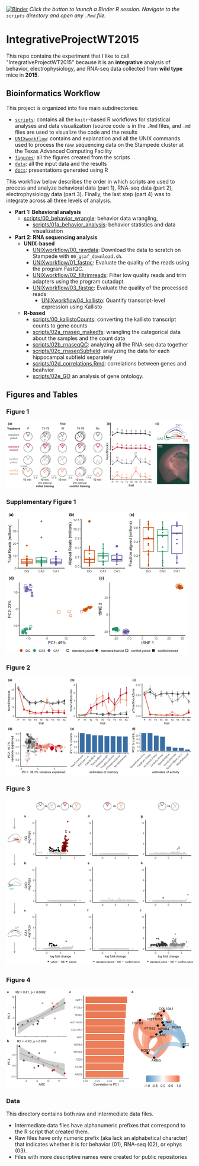 [![Binder](http://mybinder.org/badge.svg)](https://mybinder.org/v2/gh/raynamharris/IntegrativeProjectWT2015/master)
*Click the button to launch a Binder R session. Navigate to the
`scripts` directory and open any `.Rmd` file.*

# IntegrativeProjectWT2015

This repo contains the experiment that I like to call "IntegrativeProjectWT2015" because it is an **integrative** analysis of behavior, electrophysiology, and RNA-seq data collected from **wild type** mice in **2015**. 

## Bioinformatics Workflow

This project is organized into five main subdirectories: 
- [`scripts`](scripts): contains all the `knitr`-based R workflows for statistical analyses and data visualization (source code is in the `.Rmd` files, and `.md` files are used to visualize the code and the results
- [`UNIXworkflow`](UNIXworkflow): contains and explanation and all the UNIX commands used to process the raw sequencing data on the Stampede cluster at the Texas Advanced Computing Facility
- [`figures`](figures): all the figures created from the scripts 
- [`data`](data): all the input data and the results
- [`docs`](docs): presentations generated using R 

This workflow below describes the order in which scripts are used to process and analyze behavioral data (part 1), RNA-seq data (part 2), electrophysiology data (part 3). Finally, the last step (part 4) was to integrate across all three levels of analysis. 

- **Part 1: Behavioral analysis**	
  - [scripts/00_behavior_wrangle](scripts/00_behavior_wrangle.md): behavior data wrangling,
	- [scripts/01a_behavior_analysis](scripts/01a_behavior_analysis.md): behavior statistics and data visualization
- **Part 2: RNA sequencing analysis**
  - **UNIX-based**
	  - [UNIXworkflow/00_rawdata](UNIXworkflow/00_rawdata.md): Download the data to scratch on Stampede with `00_gsaf_download.sh`. 
	  - [UNIXworkflow/01_fastqc](UNIXworkflow/01_fastqc.md): Evaluate the quality of the reads using the program FastQC.
	  - [UNIXworkflow/02_filtrimreads](UNIXworkflow/02_filtrimreads.md): Filter low quality reads and trim adapters using the program cutadapt.
  	- [UNIXworkflow/03_fastqc](UNIXworkflow/03_fastqc.md): Evaluate the quality of the processed reads
	  - [UNIXworkflow04_kallisto](UNIXworkflow04_kallisto.md): Quantify transcript-level expression using Kallisto
  - **R-based**
	  - [scripts/00_kallistoCounts](scripts/00_kallistoCounts.md): converting the kallisto transcript counts to gene counts 
	  - [scripts/02a_rnaseq_makedfs](scripts/02a_rnaseq_makedfs.md): wrangling the categorical data about the samples and the count data
	  - [scripts/02b_rnaseqQC](scripts/02b_rnaseqALL.md): analyzing all the RNA-seq data together
	  - [scripts/02c_rnaseqSubfield](scripts/02c_rnaseqSubfield.md): analyzing the data for each hippocampal subfield separately
	  - [scripts/02d_correlations.Rmd](scripts/02d_correlations.md): correlations between genes and beahvior
	  - [scripts/02e_GO](scripts/02e_GO.md_) an analysis of gene ontology. 
	  
	  
## Figures and Tables

### Figure 1


![](./figures/01_behavior/experimentaldesign-2.png)

### Supplementary Figure 1

![](./figures/02b_rnaseqQC/supplfig1-1.png)

### Figure 2


![](./figures/01_behavior/avoidance-1.png)

### Figure 3

![](./figures/02c_rnaseqSubfield/volcanos-2.png)

### Figure 4

![](./figures/02d_correlations/correlations-1.png)


### Data

This directory contains both raw and intermediate data files. 
- Intermediate data files have alphanumeric prefixes that correspond to the R script that created them. 
- Raw files have only numeric prefix (aka lack an alphabetical character) that indicates whether it is for behavior (01), RNA-seq (02), or ephys (03). 
- Files with more descriptive names were created for public repositories
